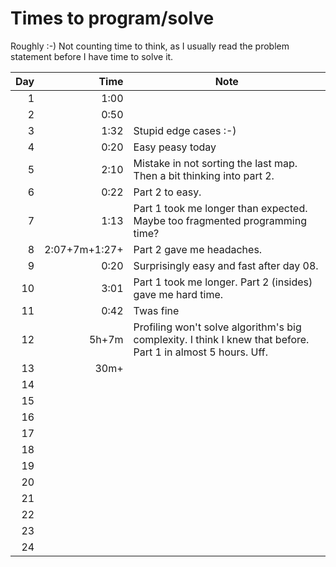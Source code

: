 # Times to program/solve

Roughly :-) Not counting time to think, as I usually read the problem statement before I have time to solve it.

| Day  	 |              Time  	 | Note 	                                                                                                        |
|---------:	|---------------------:|---------------------------------------------------------------------------------------------------------------|
|   1  	 |              1:00  	 | 	                                                                                                             |
|   2  	 |              0:50  	 | 	                                                                                                             |
|   3  	 |              1:32  	 | Stupid edge cases :-) 	                                                                                       |
|   4  	 |              0:20  	 | Easy peasy today	                                                                                             |
|   5  	 |              2:10  	 | 	Mistake in not sorting the last map. Then a bit thinking into part 2.                                        |
|   6  	 |              0:22  	 | 	Part 2 to easy.                                                                                              |
|   7  	 |              1:13  	 | 	Part 1 took me longer than expected. Maybe too fragmented programming time?                                  |
|   8  	 | 2:07+7m+1:27+      	 | 	Part 2 gave me headaches.                                                                                    |
|   9  	 |              0:20  	 | 	Surprisingly easy and fast after day 08.                                                                     |
|  10  	 |              3:01  	 | 	Part 1 took me longer. Part 2 (insides) gave me hard time.                                                   |
|  11  	 |              0:42  	 | 	Twas fine                                                                                                    |
|  12  	 |              5h+7m  	 | 	Profiling won't solve algorithm's big complexity. I think I knew that before. Part 1 in almost 5 hours. Uff. |
|  13  	 |              30m+  	 | 	                                                                                                             |
|  14  	 |                    	 | 	                                                                                                             |
|  15  	 |                    	 | 	                                                                                                             |
|  16  	 |                    	 | 	                                                                                                             |
|  17  	 |                    	 | 	                                                                                                             |
|  18  	 |                    	 | 	                                                                                                             |
|  19  	 |                    	 | 	                                                                                                             |
|  20  	 |                    	 | 	                                                                                                             |
|  21  	 |                    	 | 	                                                                                                             |
|  22  	 |                    	 | 	                                                                                                             |
|  23  	 |                    	 | 	                                                                                                             |
|  24  	 |                    	 | 	                                                                                                             |




